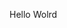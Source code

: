 Hello Wolrd






























































































































































































































































































































































































































































































































































































































































































































































































































